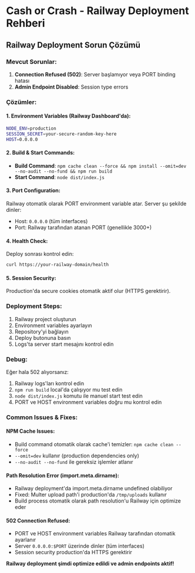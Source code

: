 # Cash or Crash - Railway Deployment Rehberi

## Railway Deployment Sorun Çözümü

### Mevcut Sorunlar:
1. **Connection Refused (502)**: Server başlamıyor veya PORT binding hatası
2. **Admin Endpoint Disabled**: Session type errors

### Çözümler:

#### 1. Environment Variables (Railway Dashboard'da):
```bash
NODE_ENV=production
SESSION_SECRET=your-secure-random-key-here
HOST=0.0.0.0
```

#### 2. Build & Start Commands:
- **Build Command**: `npm cache clean --force && npm install --omit=dev --no-audit --no-fund && npm run build`  
- **Start Command**: `node dist/index.js`

#### 3. Port Configuration:
Railway otomatik olarak PORT environment variable atar. Server şu şekilde dinler:
- Host: `0.0.0.0` (tüm interfaces)
- Port: Railway tarafından atanan PORT (genellikle 3000+)

#### 4. Health Check:
Deploy sonrası kontrol edin:
```bash
curl https://your-railway-domain/health
```

#### 5. Session Security:
Production'da secure cookies otomatik aktif olur (HTTPS gerektirir).

### Deployment Steps:
1. Railway project oluşturun
2. Environment variables ayarlayın
3. Repository'yi bağlayın
4. Deploy butonuna basın
5. Logs'ta server start mesajını kontrol edin

### Debug:
Eğer hala 502 alıyorsanız:
1. Railway logs'ları kontrol edin
2. `npm run build` local'da çalışıyor mu test edin  
3. `node dist/index.js` komutu ile manuel start test edin
4. PORT ve HOST environment variables doğru mu kontrol edin

### Common Issues & Fixes:

#### NPM Cache Issues:
- Build command otomatik olarak cache'i temizler: `npm cache clean --force`
- `--omit=dev` kullanır (production dependencies only)  
- `--no-audit --no-fund` ile gereksiz işlemler atlanır

#### Path Resolution Error (import.meta.dirname):
- Railway deployment'da import.meta.dirname undefined olabiliyor
- Fixed: Multer upload path'i production'da `/tmp/uploads` kullanır
- Build process otomatik olarak path resolution'u Railway için optimize eder

#### 502 Connection Refused:
- PORT ve HOST environment variables Railway tarafından otomatik ayarlanır
- Server `0.0.0.0:$PORT` üzerinde dinler (tüm interfaces)
- Session security production'da HTTPS gerektirir

**Railway deployment şimdi optimize edildi ve admin endpoints aktif!**